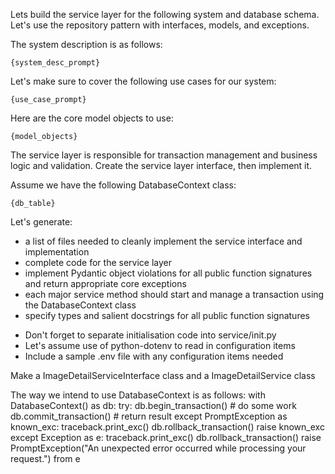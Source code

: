 Lets build the service layer for the following system and database schema.
Let's use the repository pattern with interfaces, models, and exceptions.

The system description is as follows:
```
{system_desc_prompt}
```

Let's make sure to cover the following use cases for our system:
```
{use_case_prompt}
```


Here are the core model objects to use:
```
{model_objects}
```


The service layer is responsible for transaction management and business logic and validation.
Create the service layer interface, then implement it.

Assume we have the following DatabaseContext class:
```
{db_table}

```

Let's generate:
* a list of files needed to cleanly implement the service interface and implementation
* complete code for the service layer
* implement Pydantic object violations for all public function signatures and return appropriate core exceptions
* each major service method should start and manage a transaction using the DatabaseContext class
* specify types and salient docstrings for all public function signatures
- Don't forget to separate initialisation code into service/init.py
- Let's assume use of python-dotenv to read in configuration items
- Include a sample .env file with any configuration items needed

Make a ImageDetailServiceInterface class and a ImageDetailService class

The way we intend to use DatabaseContext is as follows:
 with DatabaseContext() as db:
            try:
                db.begin_transaction()
                # do some work
                db.commit_transaction()
                # return result
            except PromptException as known_exc:
                traceback.print_exc()
                db.rollback_transaction()
                raise known_exc
            except Exception as e:
                traceback.print_exc()
                db.rollback_transaction()
                raise PromptException("An unexpected error occurred while processing your request.") from e

```


